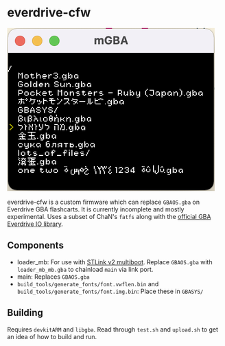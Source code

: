 # everdrive-cfw

![Screenshot](docs/images/screenshot.png)

everdrive-cfw is a custom firmware which can replace `GBAOS.gba` on Everdrive GBA flashcarts. It is currently incomplete and mostly experimental. Uses a subset of ChaN's `fatfs` along with the [official GBA Everdrive IO library](https://krikzz.com/pub/support/everdrive-gba/development/).

## Components

 - loader_mb: For use with [STLink v2 multiboot](https://github.com/shinyquagsire23/stlink_gba_multiboot). Replace `GBAOS.gba` with `loader_mb_mb.gba` to chainload `main` via link port.
 - main: Replaces `GBAOS.gba`
 - `build_tools/generate_fonts/font.vwflen.bin` and `build_tools/generate_fonts/font.img.bin`: Place these in `GBASYS/`

## Building

Requires `devkitARM` and `libgba`. Read through `test.sh` and `upload.sh` to get an idea of how to build and run.